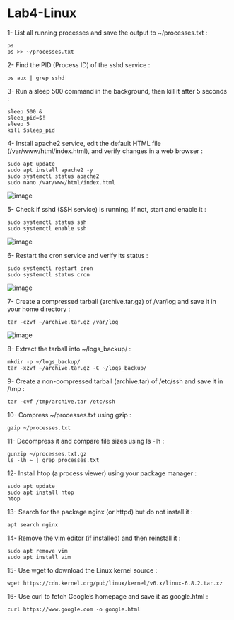 # Lab4-Linux

1- List all running processes and save the output to ~/processes.txt :

    ps
    ps >> ~/processes.txt

2- Find the PID (Process ID) of the sshd service : 

    ps aux | grep sshd

3- Run a sleep 500 command in the background, then kill it after 5 seconds : 

    sleep 500 &
    sleep_pid=$!
    sleep 5
    kill $sleep_pid

4- Install apache2 service, edit the default HTML file (/var/www/html/index.html), and verify changes in a web browser : 

    sudo apt update
    sudo apt install apache2 -y
    sudo systemctl status apache2
    sudo nano /var/www/html/index.html
![image](https://github.com/user-attachments/assets/04e1d4ae-f40d-448e-8d49-9c99b0fb10fe)


5- Check if sshd (SSH service) is running. If not, start and enable it : 

    sudo systemctl status ssh
    sudo systemctl enable ssh
![image](https://github.com/user-attachments/assets/42134854-d898-43cf-a665-0a11269742ac)

6- Restart the cron service and verify its status :

    sudo systemctl restart cron
    sudo systemctl status cron
![image](https://github.com/user-attachments/assets/3ed7476a-f2e2-4911-b244-711b060a619a)

7- Create a compressed tarball (archive.tar.gz) of /var/log and save it in your home directory : 

    tar -czvf ~/archive.tar.gz /var/log
![image](https://github.com/user-attachments/assets/f4115837-d8f5-45de-97fe-41e6aa17af45)

8- Extract the tarball into ~/logs_backup/ :

    mkdir -p ~/logs_backup/
    tar -xzvf ~/archive.tar.gz -C ~/logs_backup/

9- Create a non-compressed tarball (archive.tar) of /etc/ssh and save it in /tmp :

    tar -cvf /tmp/archive.tar /etc/ssh

10- Compress ~/processes.txt using gzip :

    gzip ~/processes.txt
    
11- Decompress it and compare file sizes using ls -lh : 

    gunzip ~/processes.txt.gz
    ls -lh ~ | grep processes.txt

12- Install htop (a process viewer) using your package manager :

    sudo apt update
    sudo apt install htop
    htop

13- Search for the package nginx (or httpd) but do not install it : 

    apt search nginx

14- Remove the vim editor (if installed) and then reinstall it : 

    sudo apt remove vim 
    sudo apt install vim

15- Use wget to download the Linux kernel source :

    wget https://cdn.kernel.org/pub/linux/kernel/v6.x/linux-6.8.2.tar.xz

16- Use curl to fetch Google’s homepage and save it as google.html :

    curl https://www.google.com -o google.html






